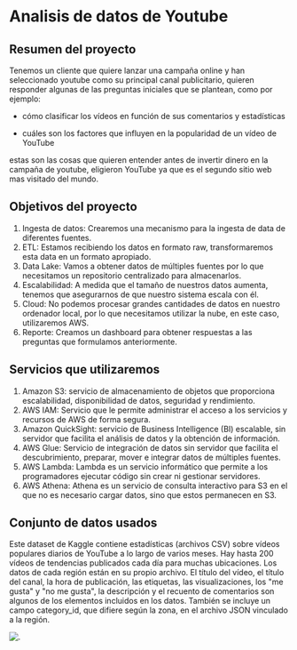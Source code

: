 <h1>Analisis de datos de Youtube</h1>

<h2>Resumen del proyecto</h2>
Tenemos un cliente que quiere lanzar una campaña online y han seleccionado youtube como su principal canal publicitario, quieren responder algunas de las preguntas iniciales que se plantean, como por ejemplo:


- cómo clasificar los vídeos en función de sus comentarios y estadísticas 

- cuáles son los factores que influyen en la popularidad de un vídeo de YouTube 

estas son las cosas que quieren entender antes de invertir dinero en la campaña de youtube, eligieron YouTube ya que es el segundo sitio web mas visitado del mundo.  

<h2> Objetivos del proyecto</h2>

1. Ingesta de datos: Crearemos una mecanismo para la ingesta de data de diferentes fuentes.
2. ETL: Estamos recibiendo los datos en formato raw, transformaremos esta data en un formato apropiado.
3. Data Lake:  Vamos a obtener datos de múltiples fuentes por lo que necesitamos un repositorio centralizado para almacenarlos.
4. Escalabilidad: A medida que el tamaño de nuestros datos aumenta, tenemos que asegurarnos de que nuestro sistema escala con él.
5. Cloud: No podemos procesar grandes cantidades de datos en nuestro ordenador local, por lo que necesitamos utilizar la nube, en este caso, utilizaremos AWS.
6. Reporte: Creamos un dashboard para obtener respuestas a las preguntas que formulamos anteriormente.

<h2>Servicios que utilizaremos</h2>

1. Amazon S3: servicio de almacenamiento de objetos que proporciona escalabilidad, disponibilidad de datos, seguridad y rendimiento.
2. AWS IAM: Servicio que le permite administrar el acceso a los servicios y recursos de AWS de forma segura.
3. Amazon QuickSight: servicio de Business Intelligence (BI) escalable, sin servidor que facilita el análisis de datos y la obtención de información.
4. AWS Glue: Servicio de integración de datos sin servidor que facilita el descubrimiento, preparar, mover e integrar datos de múltiples fuentes.
5. AWS Lambda: Lambda es un servicio informático que permite a los programadores ejecutar código sin crear ni gestionar servidores.
6. AWS Athena: Athena es un servicio de consulta interactivo para S3 en el que no es necesario cargar datos, sino que estos permanecen en S3.

<h2>Conjunto de datos usados</h2>
Este dataset de Kaggle contiene estadísticas (archivos CSV) sobre vídeos populares diarios de YouTube a lo largo de varios meses. Hay hasta 200 vídeos de tendencias publicados cada día para muchas ubicaciones. Los datos de cada región están en su propio archivo. El título del vídeo, el título del canal, la hora de publicación, las etiquetas, las visualizaciones, los "me gusta" y "no me gusta", la descripción y el recuento de comentarios son algunos de los elementos incluidos en los datos. También se incluye un campo category_id, que difiere según la zona, en el archivo JSON vinculado a la región.

![.](https://www.kaggle.com/datasets/datasnaek/youtube-new)
